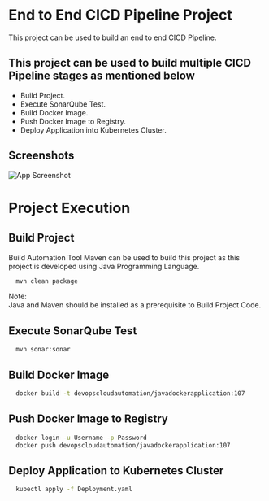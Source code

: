 
# End to End CICD Pipeline Project

This project can be used to build an end to end CICD Pipeline.
## This project can be used to build multiple CICD Pipeline stages as mentioned below 

- Build Project.
- Execute SonarQube Test.
- Build Docker Image.
- Push Docker Image to Registry.
- Deploy Application into Kubernetes Cluster.

## Screenshots

![App Screenshot](file:///Users/pavankumarkj/Downloads/CICD.jpeg)
# Project Execution
## Build Project

Build Automation Tool Maven can be used to build this project as this project is developed using Java Programming Language.

```bash
  mvn clean package
```
Note:  
Java and Maven should be installed as a prerequisite to Build Project Code.

## Execute SonarQube Test
```bash
  mvn sonar:sonar
```

## Build Docker Image
```bash
  docker build -t devopscloudautomation/javadockerapplication:107
```

## Push Docker Image to Registry
```bash
  docker login -u Username -p Password
  docker push devopscloudautomation/javadockerapplication:107
```

## Deploy Application to Kubernetes Cluster
```bash
  kubectl apply -f Deployment.yaml
```

